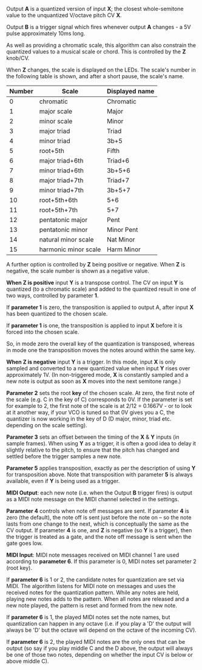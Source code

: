 
Output **A** is a quantized version of input **X**; the closest whole-semitone value to the unquantized V/octave pitch CV **X**.

Output **B** is a trigger signal which fires whenever output **A** changes - a 5V pulse approximately 10ms long.

As well as providing a chromatic scale, this algorithm can also constrain the quantized values to a musical scale or
chord. This is controlled by the **Z** knob/CV.

When **Z** changes, the scale is displayed on the LEDs. The scale's number in the following table is shown, and after a
short pause, the scale's name.

| **Number** | **Scale**            | **Displayed name** |
|------------|----------------------|--------------------|
| 0          | chromatic            | Chromatic          |
| 1          | major scale          | Major              |
| 2          | minor scale          | Minor              |
| 3          | major triad          | Triad              |
| 4          | minor triad          | 3b+5               |
| 5          | root+5th             | Fifth              |
| 6          | major triad+6th      | Triad+6            |
| 7          | minor triad+6th      | 3b+5+6             |
| 8          | major triad+7th      | Triad+7            |
| 9          | minor triad+7th      | 3b+5+7             |
| 10         | root+5th+6th         | 5+6                |
| 11         | root+5th+7th         | 5+7                |
| 12         | pentatonic major     | Pent               |
| 13         | pentatonic minor     | Minor Pent         |
| 14         | natural minor scale  | Nat Minor          |
| 15         | harmonic minor scale | Harm Minor         |

A further option is controlled by **Z** being positive or negative. When **Z** is negative, the scale number is shown as a
negative value.

**When **Z** is positive** input **Y** is a transpose control. The CV on input **Y** is quantized (to a chromatic scale) and added
to the quantized result in one of two ways, controlled by parameter **1**. 

If **parameter 1** is zero, the transposition is applied to output A, after input **X** has been quantized to the chosen scale. 

If **parameter 1** is one, the transposition is applied to input **X** before it is forced into the chosen scale. 

So, in mode zero the overall key of the quantization is transposed, whereas in mode one the transposition moves the notes around within the same key.

**When **Z** is negative** input **Y** is a trigger. In this mode, input **X** is only sampled and converted to a new quantized
value when input **Y** rises over approximately 1V. (In non-triggered mode, **X** is constantly sampled and a new note is output
as soon as **X** moves into the next semitone range.)

**Parameter 2** sets the root **key** of the chosen scale. At zero, the first note of the scale (e.g. C in the key of C)
corresponds to 0V. If the parameter is set for example to 2, the first note of the scale is at 2/12 = 0.1667V - or to
look at it another way, if your VCO is tuned so that 0V gives you a C, the quantizer is now working in the key of D (D
major, minor, triad etc. depending on the scale setting).

**Parameter 3** sets an offset between the timing of the **X** & **Y** inputs (in sample frames). When using **Y** as a trigger, it is
often a good idea to delay it slightly relative to the pitch, to ensure that the pitch has changed and settled before
the trigger samples a new note.

**Parameter 5** applies transposition, exactly as per the description of using **Y** for transposition above.
Note that transposition with parameter **5** is always available, even if **Y** is being used as a trigger.

**MIDI Output**: each new note (i.e. when the Output **B** trigger fires) is output as a MIDI note message on the MIDI
channel selected in the settings.

**Parameter 4** controls when note off messages are sent. If parameter **4** is zero (the default), the note off is sent just
before the note on – so the note lasts from one change to the next, which is conceptually the same as the CV output. If
parameter **4** is one, and **Z** is negative (so **Y** is a trigger), then the trigger is treated as a gate, and the note off
message is sent when the gate goes low.

**MIDI Input**: MIDI note messages received on MIDI channel 1 are used according to **parameter 6**.
If this parameter is 0, MIDI notes set parameter 2 (root key).

If **parameter 6** is 1 or 2, the candidate notes for quantization are set via MIDI. The algorithm listens
for MIDI note on messages and uses the received notes for the quantization pattern. While any
notes are held, playing new notes adds to the pattern. When all notes are released and a new note
played, the pattern is reset and formed from the new note.

If **parameter 6** is 1, the played MIDI notes set the note names, but quantization can happen in any
octave (i.e. if you play a 'D' the output will always be 'D' but the octave will depend on the octave of
the incoming CV).

If **parameter 6** is 2, the played MIDI notes are the only ones that can be output (so say if you play
middle C and the D above, the output will always be one of those two notes, depending on whether
the input CV is below or above middle C).
